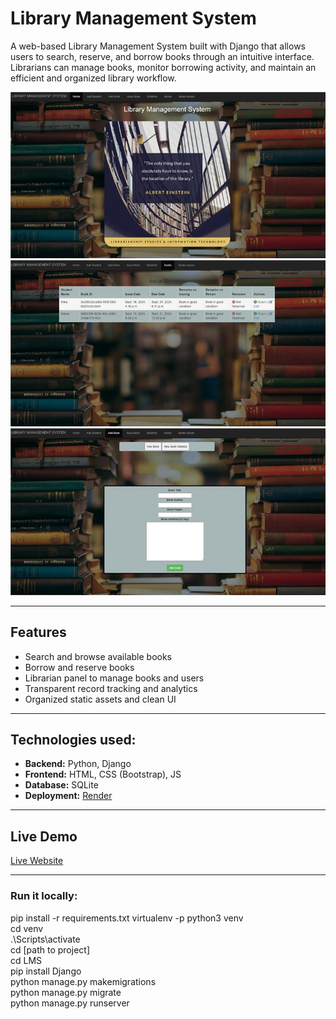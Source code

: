 # Library Management System

A web-based Library Management System built with Django that allows users to search, reserve, and borrow books through an intuitive interface. Librarians can manage books, monitor borrowing activity, and maintain an efficient and organized library workflow.

![Home Page](screenshots/5e22178d-92c6-4481-82ea-836b65cdfc26.jpg?raw=true)
![Dashboard](screenshots/20bc89d3-37b4-49f0-b737-0bfc99c9ae9d.jpg?raw=true)
![Book List](screenshots/487726bf-3eb4-49aa-9ac4-0b35c5bb0de2.jpg?raw=true)

---

## Features

- Search and browse available books
- Borrow and reserve books
- Librarian panel to manage books and users
- Transparent record tracking and analytics
- Organized static assets and clean UI

---

## Technologies used:

- **Backend:** Python, Django
- **Frontend:** HTML, CSS (Bootstrap), JS
- **Database:** SQLite 
- **Deployment:** [Render](https://render.com/) 

---

## Live Demo

 [Live Website](https://librarymanagementsystem-1-ocox.onrender.com/)

---

### Run it locally:
pip install -r requirements.txt
virtualenv -p python3 venv\
cd venv\
.\Scripts\activate\
cd [path to project]\
cd LMS\
pip install Django\
python manage.py makemigrations\
python manage.py migrate\
python manage.py runserver
